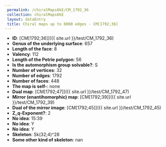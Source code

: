 ```yaml
--- 
 permalink: /chiralMaps6kE/CM_1792_36 
 collection: chiralMaps6kE
 layout: dataEntry
 title: Chiral maps up to 6000 edges - CM[1792;36]
---
```


- **ID**: [CM[1792;36]]({{ site.url }}/test/CM_1792_36)
- **Genus of the underlying surface**: 657
- **Length of the face**: 8
- **Valency**: 112
- **Length of the Petrie polygon**: 56
- **Is the automorphism group solvable?**: S
- **Number of vertices**: 32
- **Number of edges**: 1792
- **Number of faces**: 448
- **The map is self-**: none
- **Dual map**: [CM[1792;47]]({{ site.url }}/test/CM_1792_47)
- **Mirror (enantihomorphic) map**: [CM[1792;39]]({{ site.url }}/test/CM_1792_39)
- **Dual of the mirror image**: [CM[1792;45]]({{ site.url }}/test/CM_1792_45)
- **Z_q-Exponent?**: 2
- **No idea**:  15:39
- **No idea**: Y
- **No idea**: Y
- **Skeleton**: Sk(32;4)^28
- **Some other kind of skeleton**: nan
